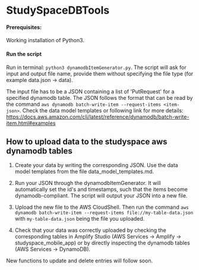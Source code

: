 # StudySpaceDBTools

#### Prerequisites:
Working installation of Python3.

#### Run the script
Run in terminal: `python3 dynamodbItemGenerator.py`.
The script will ask for input and output file name, provide them without specifying the file type (for example data.json -> data).

The input file has to be a JSON containing a list of 'PutRequest' for a specified dynamodb table. The JSON follows the format that can be read by
the command `aws dynamodb batch-write-item --request-items <item-json>`. Check the data model templates or following link for more details: <https://docs.aws.amazon.com/cli/latest/reference/dynamodb/batch-write-item.html#examples>


## How to upload data to the studyspace aws dynamodb tables
1. Create your data by writing the corresponding JSON. Use the data model templates from the file data_model_templates.md.

2. Run your JSON through the dynamodbItemGenerator. It will automatically set the id's and timestamps, such that the items
become dynamodb-compliant. The script will output your JSON into a new file.

3. Upload the new file to the AWS CloudShell. Then run the command `aws dynamodb batch-write-item --request-items file://my-table-data.json` with
`my-table-data.json` being the file you uploaded.

4. Check that your data was correctly uploaded by checking the corresponding tables in Amplify Studio (AWS Services -> Amplify -> studyspace_mobile_app)
or by directly inspecting the dynamodb tables (AWS Services -> DynamoDB).


New functions to update and delete entries will follow soon.
